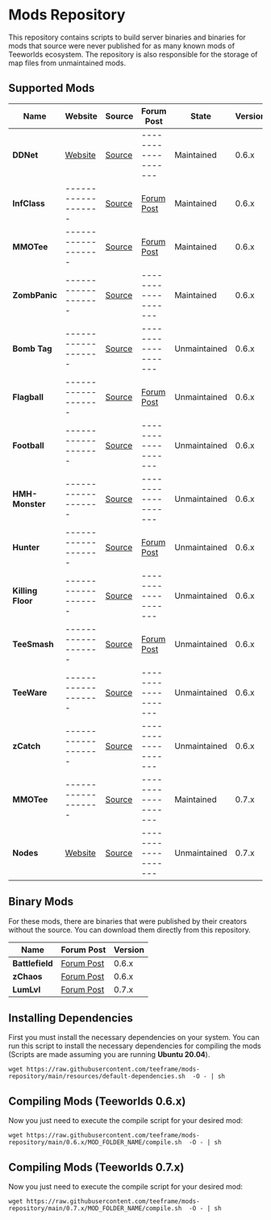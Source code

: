 # Mods Repository

This repository contains scripts to build server binaries and binaries for mods that source were never published for as many known mods of Teeworlds ecosystem. The repository is also responsible for the storage of map files from unmaintained mods.

## Supported Mods

| Name | Website| Source | Forum Post | State | Version  | Client |
|---------|---------|---------|---------|---------|---------|---------|
| **DDNet** |  [Website](https://ddnet.tw/) | [Source](https://github.com/ddnet/ddnet) |  ------------------- | Maintained | 0.6.x |***Vanilla Client** |
| **InfClass** | -------------------  | [Source](https://github.com/InfectionDust/teeworlds-infclassr) | [Forum Post](https://www.teeworlds.com/forum/viewtopic.php?id=12532) | Maintained | 0.6.x |***Vanilla Client** |
| **MMOTee** |  ------------------- | [Source](https://github.com/kurosio/Teeworlds-Mmotee-Old) | [Forum Post](https://www.teeworlds.com/forum/viewtopic.php?id=12612) | Maintained | 0.6.x |***Vanilla Client** |
| **ZombPanic** | ------------------- | [Source](https://github.com/teeframe/zombpanic) |  ------------------- |  Maintained | 0.6.x |***Vanilla Client** |
| **Bomb Tag** | ------------------- | [Source](https://github.com/unique-clan/bomb) | ------------------- | Unmaintained | 0.6.x |***Vanilla Client** |
| **Flagball** | ------------------- | [Source](https://github.com/teeframe/flagball) | [Forum Post](https://www.teeworlds.com/forum/viewtopic.php?id=12899) | Unmaintained | 0.6.x |***Vanilla Client** |
| **Football** | ------------------- | [Source](https://github.com/unique-clan/football) | ------------------- | Unmaintained | 0.6.x |***Vanilla Client** |
| **HMH-Monster** | ------------------- | [Source](https://github.com/teeframe/hmh-monster) | ------------------- | Unmaintained | 0.6.x |***Vanilla Client** |
| **Hunter** | ------------------- | [Source](https://github.com/yangfl/teeworlds-hunter) | [Forum Post](https://www.teeworlds.com/forum/viewtopic.php?id=10408) | Unmaintained | 0.6.x |***Vanilla Client** |
| **Killing Floor** | ------------------- | [Source](https://github.com/Siile/KillingFloor) | ------------------- | Unmaintained | 0.6.x |***Vanilla Client** |
| **TeeSmash** | ------------------- | [Source](https://github.com/timazuki/TeeSmash) | [Forum Post](https://www.teeworlds.com/forum/viewtopic.php?id=11878) | Unmaintained | 0.6.x |***Vanilla Client** |
| **TeeWare** | ------------------- | [Source](https://github.com/headshot2017/teeware-mod) | ------------------- | Unmaintained | 0.6.x |***Vanilla Client** |
| **zCatch** | ------------------- | [Source](https://github.com/ddnet/zcatch) | ------------------- | Unmaintained | 0.6.x |***Vanilla Client** |
| **MMOTee** | ------------------- | [Source](https://github.com/MrCosmo666/Teeworlds-MRPG) | ------------------- | Maintained | 0.7.x |***Custom Client** |
| **Nodes** | [Website](https://nodes.teeworlds.dev/) |[Source](https://github.com/teeworldsnetwork/nodes) | ------------------- | Unmaintained | 0.7.x |***Custom Client** |



## Binary Mods

For these mods, there are binaries that were published by their creators without the source. You can download them directly from this repository.

| Name | Forum Post | Version |
|--------|---------|---------|
| **Battlefield** | [Forum Post](https://www.teeworlds.com/forum/viewtopic.php?id=9178) | 0.6.x |
| **zChaos** | [Forum Post](https://www.teeworlds.com/forum/viewtopic.php?id=9682) | 0.6.x |
| **LumLvl** | [Forum Post](https://www.teeworlds.com/forum/viewtopic.php?id=12849) | 0.7.x |

## Installing Dependencies

First you must install the necessary dependencies on your system. You can run this script to install the necessary dependencies for compiling the mods (Scripts are made assuming you are running **Ubuntu 20.04**).

```
wget https://raw.githubusercontent.com/teeframe/mods-repository/main/resources/default-dependencies.sh  -O - | sh
```

## Compiling Mods (Teeworlds 0.6.x)

Now you just need to execute the compile script for your desired mod:

```
wget https://raw.githubusercontent.com/teeframe/mods-repository/main/0.6.x/MOD_FOLDER_NAME/compile.sh  -O - | sh
```

## Compiling Mods (Teeworlds 0.7.x)

Now you just need to execute the compile script for your desired mod:

```
wget https://raw.githubusercontent.com/teeframe/mods-repository/main/0.7.x/MOD_FOLDER_NAME/compile.sh  -O - | sh
```
